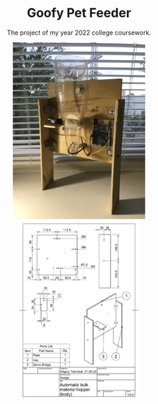 <h1 align=center>
	Goofy Pet Feeder
</h1>

<p align=center>
	The project of my year 2022 college coursework.
</p>

<div align=center>
	<img src="./img/feeder-2.jpg" alt="Feeder" height=400>
	<img src="./img/body-design.jpg" alt="Feeder" height=400>
</div>
